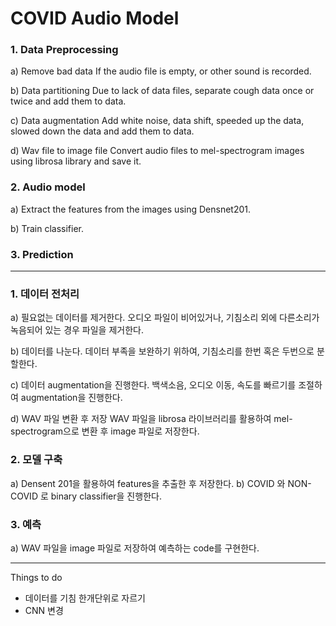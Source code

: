 # COVID Audio Model
### 1. Data Preprocessing 
a) Remove bad data
If the audio file is empty, or other sound is recorded.

b) Data partitioning
Due to lack of data files, separate cough data once or twice and add them to data.

c) Data augmentation
Add white noise, data shift, speeded up the data, slowed down the data and add them to data.

d) Wav file to image file
Convert audio files to mel-spectrogram images using librosa library and save it. 

### 2. Audio model
a) Extract the features from the images using Densnet201.

b) Train classifier.

### 3. Prediction 

----------

### 1. 데이터 전처리 
a) 필요없는 데이터를 제거한다.
오디오 파일이 비어있거나, 기침소리 외에 다른소리가 녹음되어 있는 경우 파일을 제거한다. 

b) 데이터를 나눈다.
데이터 부족을 보완하기 위하여, 기침소리를 한번 혹은 두번으로 분할한다. 

c) 데이터 augmentation을 진행한다. 
백색소음, 오디오 이동, 속도를 빠르기를 조절하여 augmentation을 진행한다. 

d) WAV 파일 변환 후 저장
WAV 파일을 librosa 라이브러리를 활용하여 mel-spectrogram으로 변환 후 image 파일로 저장한다. 

### 2. 모델 구축
a) Densent 201을 활용하여 features을 추출한 후 저장한다. 
b) COVID 와 NON-COVID 로 binary classifier을 진행한다. 

### 3. 예측 
a) WAV 파일을 image 파일로 저장하여 예측하는 code를 구현한다. 

--------------

Things to do
- 데이터를 기침 한개단위로 자르기
- CNN 변경
  
